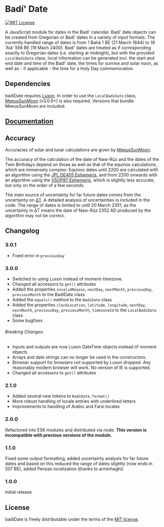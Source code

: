 # Badí' Date

[![MIT License][license-image]][license-url]

A JavaScript module for dates in the Badí' calendar. Badí' date objects can be created from Gregorian or Badí' dates in
a variety of input formats. The currently handled range of dates is from 1 Bahá 1 BE (21 March 1844) to 19 'Alá' 556 BE
(19 Mach 2400). Badí' dates are treated as if corresponding exactly to Gregorian dates (i.e. starting at midnight), but
with the provided `LocalBadiDate` class, local information can be generated incl. the start and end date
and time of the Badí' date, the times for sunrise and solar noon, as well as - if applicable - the time for a Holy Day
commemoration.

## Dependencies

badiDate requires [Luxon](https://moment.github.io/luxon/). In order to use the `LocalBadiDate` class,
[MeeusSunMoon](https://github.com/janrg/MeeusSunMoon) (v3.0.0+) is also required. Versions that bundle MeeusSunMoon are
included.

## [Documentation](DOCUMENTATION.md)

## Accuracy

Accuracies of solar and lunar calculations are given by [MeeusSunMoon](https://github.com/janrg/MeeusSunMoon).

The accuracy of the calculation of the date of Naw-Rúz and the dates of the Twin Birthdays depend on those as well as that
of the equinox calculations, which are immensely complex. Equinox dates until 2200 are calculated with an algorithm using
the [JPL DE405 Ephemeris](https://en.wikipedia.org/wiki/Jet_Propulsion_Laboratory_Development_Ephemeris), and from 2200 onwards
with an algorithm using the [VSOP87 Ephemeris](https://en.wikipedia.org/wiki/VSOP_(planets)#VSOP87), which is slightly less
accurate, but only on the order of a few seconds.

The main source of uncertainty for far future dates comes from the uncertainty on [ΔT](https://en.wikipedia.org/wiki/%CE%94T).
A detailed analysis of uncertainties is included in the code. The range of dates is limited to until 20 March 2351, as the
uncertainty in ΔT means the date of Naw-Rúz 2352 AD produced by the algorithm may not be correct.

## Changelog

### 3.0.1

- Fixed error in `previousDay`

### 3.0.0

- Switched to using Luxon instead of moment-timezone.
- Changed all accessors to `get()` attributes
- Added the properties `invalidReason`, `nextDay`, `nextMonth`, `previousDay`, `previousMonth` to the BadiDate class
- Added the `equals()` method to the `BadiDate` class
- Added the properties `clockLocation`, `latitude`, `longitude`, `nextDay`, `nextMonth`, `previousDay`, `previousMonth`,
`timezoneId` to the `LocalBadiDate` class
- Some bugfixes

###### Breaking Changes:
- Inputs and outputs are now Luxon DateTime objects instead of moment objects
- Arrays and date strings can no longer be used in the constructors.
- Browser support for browsers not supported by Luxon dropped. Any reasonably modern
  browser will work. No version of IE is supported.
- Changed all accessors to `get()` attributes


### 2.1.0

*   Added several new tokens to `BadiDate.format()`
*   More robust handling of locale entries with underlined letters
*   Improvements to handling of Arabic and Farsi locales

### 2.0.0

Refactored into ES6 modules and distributed via node. **This version is incompatible with previous versions of the module.**

### 1.1.0

Fixed some output formatting, added uncertainty analysis for far future dates and based on this reduced the range of dates slightly
(now ends in 507 BE), added Persian localization (thanks to arminhaghi).

### 1.0.0

Initial release

## License

badiDate is freely distributable under the terms of the [MIT license](LICENSE).

[license-image]: http://img.shields.io/badge/license-MIT-blue.svg
[license-url]: LICENSE
